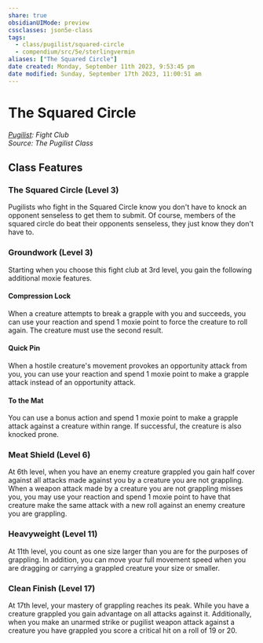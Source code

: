 ```yaml
---
share: true
obsidianUIMode: preview
cssclasses: json5e-class
tags:
  - class/pugilist/squared-circle
  - compendium/src/5e/sterlingvermin
aliases: ["The Squared Circle"]
date created: Monday, September 11th 2023, 9:53:45 pm
date modified: Sunday, September 17th 2023, 11:00:51 am
---
```

# The Squared Circle

*[Pugilist](./pugilist-sterlingvermin.md#): Fight Club*  
*Source: The Pugilist Class*  

## Class Features

### The Squared Circle (Level 3)

Pugilists who fight in the Squared Circle know you don't have to knock an opponent senseless to get them to submit. Of course, members of the squared circle do beat their opponents senseless, they just know they don't have to.

### Groundwork (Level 3)

Starting when you choose this fight club at 3rd level, you gain the following additional moxie features.

#### Compression Lock

When a creature attempts to break a grapple with you and succeeds, you can use your reaction and spend 1 moxie point to force the creature to roll again. The creature must use the second result.

#### Quick Pin

When a hostile creature's movement provokes an opportunity attack from you, you can use your reaction and spend 1 moxie point to make a grapple attack instead of an opportunity attack.

#### To the Mat

You can use a bonus action and spend 1 moxie point to make a grapple attack against a creature within range. If successful, the creature is also knocked prone.

### Meat Shield (Level 6)

At 6th level, when you have an enemy creature grappled you gain half cover against all attacks made against you by a creature you are not grappling. When a weapon attack made by a creature you are not grappling misses you, you may use your reaction and spend 1 moxie point to have that creature make the same attack with a new roll against an enemy creature you are grappling.

### Heavyweight (Level 11)

At 11th level, you count as one size larger than you are for the purposes of grappling. In addition, you can move your full movement speed when you are dragging or carrying a grappled creature your size or smaller.

### Clean Finish (Level 17)

At 17th level, your mastery of grappling reaches its peak. While you have a creature grappled you gain advantage on all attacks against it. Additionally, when you make an unarmed strike or pugilist weapon attack against a creature you have grappled you score a critical hit on a roll of 19 or 20.